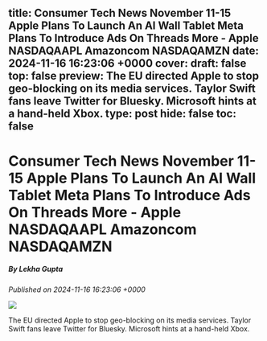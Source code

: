 title: Consumer Tech News November 11-15 Apple Plans To Launch An AI Wall Tablet Meta Plans To Introduce Ads On Threads More - Apple NASDAQAAPL Amazoncom NASDAQAMZN
date: 2024-11-16 16:23:06 +0000
cover: 
draft: false
top: false
preview: The EU directed Apple to stop geo-blocking on its media services. Taylor Swift fans leave Twitter for Bluesky. Microsoft hints at a hand-held Xbox.
type: post
hide: false
toc: false
---

# Consumer Tech News November 11-15 Apple Plans To Launch An AI Wall Tablet Meta Plans To Introduce Ads On Threads More - Apple NASDAQAAPL Amazoncom NASDAQAMZN
##### By Lekha Gupta
_Published on 2024-11-16 16:23:06 +0000_

![](https://cdn.benzinga.com/files/images/story/2024/11/16/Apples-Next-Big-Bet--Think-Smaller--Says.jpeg?width=1200&height=800&fit=crop)

The EU directed Apple to stop geo-blocking on its media services. Taylor Swift fans leave Twitter for Bluesky. Microsoft hints at a hand-held Xbox.
